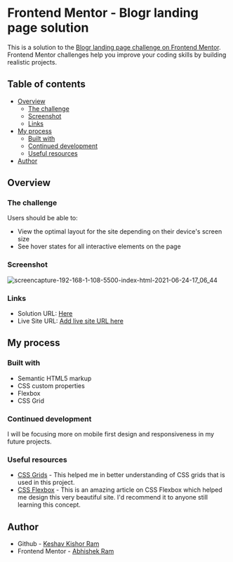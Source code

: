 
# Frontend Mentor - Blogr landing page solution

This is a solution to the [Blogr landing page challenge on Frontend Mentor](https://www.frontendmentor.io/challenges/blogr-landing-page-EX2RLAApP). Frontend Mentor challenges help you improve your coding skills by building realistic projects. 

## Table of contents

- [Overview](#overview)
  - [The challenge](#the-challenge)
  - [Screenshot](#screenshot)
  - [Links](#links)
- [My process](#my-process)
  - [Built with](#built-with)
  - [Continued development](#continued-development)
  - [Useful resources](#useful-resources)
- [Author](#author)



## Overview

### The challenge

Users should be able to:

- View the optimal layout for the site depending on their device's screen size
- See hover states for all interactive elements on the page

### Screenshot

![screencapture-192-168-1-108-5500-index-html-2021-06-24-17_06_44](https://user-images.githubusercontent.com/55845306/123256303-8a373900-d510-11eb-861a-4d3fd1335da6.png)

### Links

- Solution URL: [Here](https://github.com/abhishekram404/frontendmentor-blogr/)
- Live Site URL: [Add live site URL here](https://your-live-site-url.com)

## My process

### Built with

- Semantic HTML5 markup
- CSS custom properties
- Flexbox
- CSS Grid


### Continued development

I will be focusing more on mobile first design and responsiveness in my future projects.


### Useful resources

- [CSS Grids](https://css-tricks.com/snippets/css/complete-guide-grid/) - This helped me in better understanding of CSS grids that is used in this project. 
- [CSS Flexbox](https://css-tricks.com/snippets/css/a-guide-to-flexbox/) - This is an amazing article on CSS Flexbox which helped me design this very beautiful site. I'd recommend it to anyone still learning this concept.


## Author

- Github - [Keshav Kishor Ram](https://www.github.com/abhishekram404)
- Frontend Mentor - [Abhishek Ram](https://www.frontendmentor.io/profile/abhishekram404)

